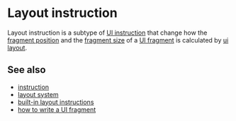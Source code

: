 # Layout instruction

Layout instruction is a subtype of [UI instruction](def://) that change how the
[fragment position](def://) and the [fragment size](def://) of a [UI fragment](def://)
is calculated by [ui layout](def://).

## See also

- [instruction](def://)
- [layout system](guide://)
- [built-in layout instructions](guide://)
- [how to write a UI fragment](guide://)